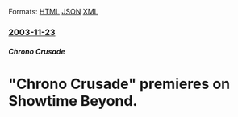 
Formats: [HTML](/news/2003/11/23/chrono-crusade-premieres-on-showtime-beyond.html)  [JSON](/news/2003/11/23/chrono-crusade-premieres-on-showtime-beyond.json)  [XML](/news/2003/11/23/chrono-crusade-premieres-on-showtime-beyond.xml)  

### [2003-11-23](/news/2003/11/23/index.md)

##### Chrono Crusade
#  "Chrono Crusade" premieres on Showtime Beyond.



